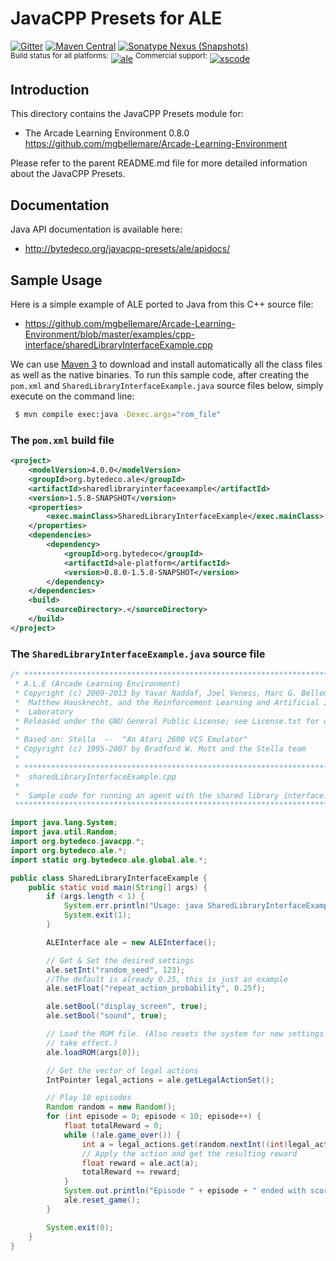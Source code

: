 JavaCPP Presets for ALE
=======================

[![Gitter](https://badges.gitter.im/bytedeco/javacpp.svg)](https://gitter.im/bytedeco/javacpp) [![Maven Central](https://maven-badges.herokuapp.com/maven-central/org.bytedeco/ale/badge.svg)](https://maven-badges.herokuapp.com/maven-central/org.bytedeco/ale) [![Sonatype Nexus (Snapshots)](https://img.shields.io/nexus/s/https/oss.sonatype.org/org.bytedeco/ale.svg)](http://bytedeco.org/builds/)  
<sup>Build status for all platforms:</sup> [![ale](https://github.com/bytedeco/javacpp-presets/workflows/ale/badge.svg)](https://github.com/bytedeco/javacpp-presets/actions?query=workflow%3Aale)  <sup>Commercial support:</sup> [![xscode](https://img.shields.io/badge/Available%20on-xs%3Acode-blue?style=?style=plastic&logo=appveyor&logo=data:image/png;base64,iVBORw0KGgoAAAANSUhEUgAAAEAAAABACAMAAACdt4HsAAAAGXRFWHRTb2Z0d2FyZQBBZG9iZSBJbWFnZVJlYWR5ccllPAAAAAZQTFRF////////VXz1bAAAAAJ0Uk5T/wDltzBKAAAAlUlEQVR42uzXSwqAMAwE0Mn9L+3Ggtgkk35QwcnSJo9S+yGwM9DCooCbgn4YrJ4CIPUcQF7/XSBbx2TEz4sAZ2q1RAECBAiYBlCtvwN+KiYAlG7UDGj59MViT9hOwEqAhYCtAsUZvL6I6W8c2wcbd+LIWSCHSTeSAAECngN4xxIDSK9f4B9t377Wd7H5Nt7/Xz8eAgwAvesLRjYYPuUAAAAASUVORK5CYII=)](https://xscode.com/bytedeco/javacpp-presets)


Introduction
------------
This directory contains the JavaCPP Presets module for:

 * The Arcade Learning Environment 0.8.0  https://github.com/mgbellemare/Arcade-Learning-Environment

Please refer to the parent README.md file for more detailed information about the JavaCPP Presets.


Documentation
-------------
Java API documentation is available here:

 * http://bytedeco.org/javacpp-presets/ale/apidocs/


Sample Usage
------------
Here is a simple example of ALE ported to Java from this C++ source file:

 * https://github.com/mgbellemare/Arcade-Learning-Environment/blob/master/examples/cpp-interface/sharedLibraryInterfaceExample.cpp

We can use [Maven 3](http://maven.apache.org/) to download and install automatically all the class files as well as the native binaries. To run this sample code, after creating the `pom.xml` and `SharedLibraryInterfaceExample.java` source files below, simply execute on the command line:
```bash
 $ mvn compile exec:java -Dexec.args="rom_file"
```

### The `pom.xml` build file
```xml
<project>
    <modelVersion>4.0.0</modelVersion>
    <groupId>org.bytedeco.ale</groupId>
    <artifactId>sharedlibraryinterfaceexample</artifactId>
    <version>1.5.8-SNAPSHOT</version>
    <properties>
        <exec.mainClass>SharedLibraryInterfaceExample</exec.mainClass>
    </properties>
    <dependencies>
        <dependency>
            <groupId>org.bytedeco</groupId>
            <artifactId>ale-platform</artifactId>
            <version>0.8.0-1.5.8-SNAPSHOT</version>
        </dependency>
    </dependencies>
    <build>
        <sourceDirectory>.</sourceDirectory>
    </build>
</project>
```

### The `SharedLibraryInterfaceExample.java` source file
```java
/* *****************************************************************************
 * A.L.E (Arcade Learning Environment)
 * Copyright (c) 2009-2013 by Yavar Naddaf, Joel Veness, Marc G. Bellemare,
 *  Matthew Hausknecht, and the Reinforcement Learning and Artificial Intelligence 
 *  Laboratory
 * Released under the GNU General Public License; see License.txt for details. 
 *
 * Based on: Stella  --  "An Atari 2600 VCS Emulator"
 * Copyright (c) 1995-2007 by Bradford W. Mott and the Stella team
 *
 * *****************************************************************************
 *  sharedLibraryInterfaceExample.cpp 
 *
 *  Sample code for running an agent with the shared library interface. 
 **************************************************************************** */

import java.lang.System;
import java.util.Random;
import org.bytedeco.javacpp.*;
import org.bytedeco.ale.*;
import static org.bytedeco.ale.global.ale.*;

public class SharedLibraryInterfaceExample {
    public static void main(String[] args) {
        if (args.length < 1) {
            System.err.println("Usage: java SharedLibraryInterfaceExample rom_file");
            System.exit(1);
        }

        ALEInterface ale = new ALEInterface();

        // Get & Set the desired settings
        ale.setInt("random_seed", 123);
        //The default is already 0.25, this is just an example
        ale.setFloat("repeat_action_probability", 0.25f);

        ale.setBool("display_screen", true);
        ale.setBool("sound", true);

        // Load the ROM file. (Also resets the system for new settings to
        // take effect.)
        ale.loadROM(args[0]);

        // Get the vector of legal actions
        IntPointer legal_actions = ale.getLegalActionSet();

        // Play 10 episodes
        Random random = new Random();
        for (int episode = 0; episode < 10; episode++) {
            float totalReward = 0;
            while (!ale.game_over()) {
                int a = legal_actions.get(random.nextInt((int)legal_actions.limit()));
                // Apply the action and get the resulting reward
                float reward = ale.act(a);
                totalReward += reward;
            }
            System.out.println("Episode " + episode + " ended with score: " + totalReward);
            ale.reset_game();
        }

        System.exit(0);
    }
}
```
